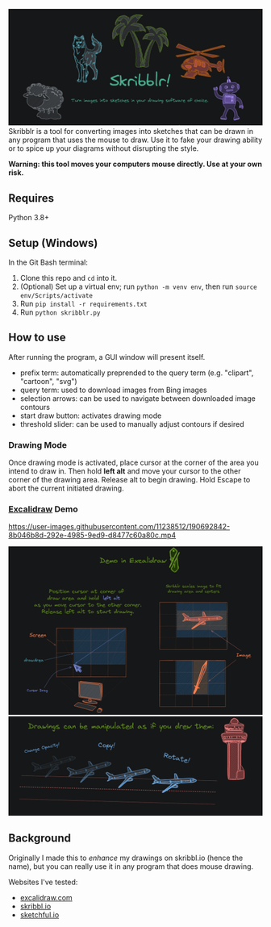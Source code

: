 ![](readme_content/skribblr_header.png)
Skribblr is a tool for converting images into sketches that can be drawn in any program that uses the mouse to draw. Use it to fake your drawing ability or to spice up your diagrams without disrupting the style. 

**Warning: this tool moves your computers mouse directly. Use at your own risk.** 

## Requires
Python 3.8+

## Setup (Windows)
In the Git Bash terminal:
1. Clone this repo and `cd` into it.
2. (Optional) Set up a virtual env; run `python -m venv env`, then run `source env/Scripts/activate`
3. Run `pip install -r requirements.txt`
4. Run `python skribblr.py`

## How to use
After running the program, a GUI window will present itself. 

- prefix term: automatically preprended to the query term (e.g. "clipart", "cartoon", "svg")
- query term: used to download images from Bing images
- selection arrows: can be used to navigate between downloaded image contours
- start draw button: activates drawing mode
- threshold slider: can be used to manually adjust contours if desired

### Drawing Mode
Once drawing mode is activated, place cursor at the corner of the area you intend to draw in. Then hold **left alt** and move your cursor to the other corner of the drawing area. Release alt to begin drawing. Hold Escape to abort the current initiated drawing.

### [Excalidraw](https://excalidraw.com/) Demo

https://user-images.githubusercontent.com/11238512/190692842-8b046b8d-292e-4985-9ed9-d8477c60a80c.mp4

![](readme_content/skribblr_demo_0.png)
![](readme_content/skribblr_demo_1.png)

## Background
Originally I made this to *enhance* my drawings on skribbl.io (hence the name), but you can really use it in any program that does mouse drawing.

Websites I've tested:
- [excalidraw.com](https://excalidraw.com)
- [skribbl.io](https://skribbl.io)
- [sketchful.io](https://sketchful.io)
